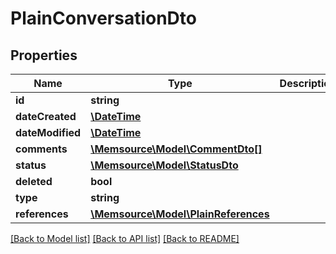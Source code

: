 # PlainConversationDto

## Properties
Name | Type | Description | Notes
------------ | ------------- | ------------- | -------------
**id** | **string** |  | [optional] 
**dateCreated** | [**\DateTime**](\DateTime.md) |  | [optional] 
**dateModified** | [**\DateTime**](\DateTime.md) |  | [optional] 
**comments** | [**\Memsource\Model\CommentDto[]**](CommentDto.md) |  | [optional] 
**status** | [**\Memsource\Model\StatusDto**](StatusDto.md) |  | [optional] 
**deleted** | **bool** |  | [optional] 
**type** | **string** |  | [optional] 
**references** | [**\Memsource\Model\PlainReferences**](PlainReferences.md) |  | [optional] 

[[Back to Model list]](../README.md#documentation-for-models) [[Back to API list]](../README.md#documentation-for-api-endpoints) [[Back to README]](../README.md)


